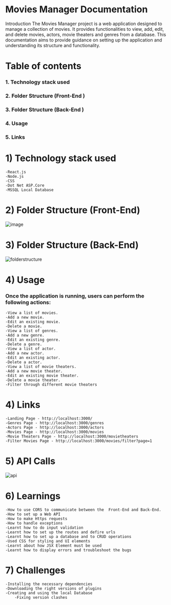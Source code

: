 # 		Movies Manager Documentation
Introduction
	The Movies Manager project is a web application designed to manage a collection of movies. It provides functionalities to view, add, edit, and delete movies, actors, movie theaters and genres from a database. This documentation aims to provide guidance on setting up the application and understanding its structure and functionality.
# Table of contents
###	1.  Technology stack used
###	2.  Folder Structure (Front-End )
###	3.  Folder Structure (Back-End )
###	4.  Usage
###	5.  Links
# 1)  Technology stack used
	-React.js
	-Node.js
	-CSS
	-Dot Net ASP.Core
	-MSSQL Local Database

# 2)  Folder Structure (Front-End)

![image](https://github.com/hitaishmd/training/assets/160744753/ce19a1f7-06b0-453e-ae21-7834a548268a)


# 3)  Folder Structure (Back-End)
 ![folderstructure](https://github.com/hitaishmd/training/assets/160744753/0aac0011-8a26-4165-a738-5e10d37a420e)


# 4) Usage
###    Once the application is running, users can perform the following actions:
	-View a list of movies.
	-Add a new movie.
	-Edit an existing movie.
	-Delete a movie.
	-View a list of genres.
	-Add a new genre.
	-Edit an existing genre.
	-Delete a genre.
	-View a list of actor.
	-Add a new actor.
	-Edit an existing actor.
	-Delete a actor.
	-View a list of movie theaters.
	-Add a new movie theater.
	-Edit an existing movie theater.
	-Delete a movie theater.
	-Filter through different movie theaters

# 4)  Links
	-Landing Page - http://localhost:3000/
	-Genres Page - http://localhost:3000/genres
	-Actors Page - http://localhost:3000/actors
	-Movies Page - http://localhost:3000/movies
	-Movie Theaters Page - http://localhost:3000/movietheaters
	-Filter Movies Page - http://localhost:3000/movies/filter?page=1
 # 5) API Calls
![api](https://github.com/hitaishmd/training/assets/160744753/e4340578-c9ba-46a9-8493-e1504ba4209d)

# 6)  Learnings
	-How to use CORS to communicate between the  Front-End and Back-End.
	-How to set up a Web API
	-How to make Https requests
	-How to handle exceptions
	-Learnt how to do input validation
	-Learnt how to set up the routes and defire urls
	-Learnt how to set up a database and to CRUD operations
	-Used CSS for styling and UI elements
	-Learnt about how JSX Element must be used
	-Learnt how to display errors and troubleshoot the bugs
 
 #  7)  Challenges
 	-Installing the necessary dependencies
  	-Downloading the right versions of plugins
   	-Creating and using the local Database
    	-Fixing version clashes
     
